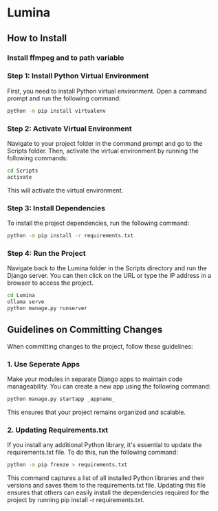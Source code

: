 # Lumina

## How to Install

### Install ffmpeg and to path variable

### Step 1: Install Python Virtual Environment

First, you need to install Python virtual environment. Open a command prompt and run the following command:

```bash
python -m pip install virtualenv
```

### Step 2: Activate Virtual Environment

Navigate to your project folder in the command prompt and go to the Scripts folder. Then, activate the virtual environment by running the following commands:

```bash
cd Scripts
activate
```
This will activate the virtual environment.

### Step 3: Install Dependencies

To install the project dependencies, run the following command:

```bash
python -m pip install -r requirements.txt
```

### Step 4: Run the Project

Navigate back to the Lumina folder in the Scripts directory and run the Django server. You can then click on the URL or type the IP address in a browser to access the project.

```bash
cd Lumina
ollama serve
python manage.py runserver
```

## Guidelines on Committing Changes

 When committing changes to the project, follow these guidelines:

### 1. Use Seperate Apps

Make your modules in separate Django apps to maintain code manageability. You can create a new app using the following command:

```bash
python manage.py startapp _appname_
```

This ensures that your project remains organized and scalable.

### 2. Updating Requirements.txt

If you install any additional Python library, it's essential to update the requirements.txt file. To do this, run the following command:

```bash
python -m pip freeze > requirements.txt
```

This command captures a list of all installed Python libraries and their versions and saves them to the requirements.txt file. Updating this file ensures that others can easily install the dependencies required for the project by running pip install -r requirements.txt.
